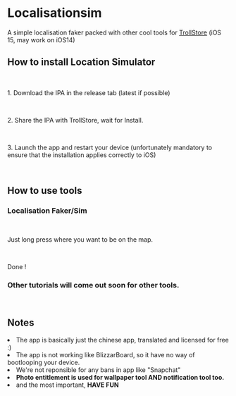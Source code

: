 # Localisationsim
A simple localisation faker packed with other cool tools for <a href='https://github.com/opa334/trollstore'>TrollStore</a> (iOS 15, may work on iOS14)
<br>
<h2> How to install Location Simulator</h2>
<br>
<p>1. Download the IPA in the release tab (latest if possible) </p>
<br>
<p>2. Share the IPA with TrollStore, wait for Install.</p>
<br>
<p>3. Launch the app and restart your device (unfortunately mandatory to ensure that the installation applies correctly to iOS)</p>
<br>
<h2> How to use tools </h2>
<h3> Localisation Faker/Sim </h3>
<br>
<p> Just long press where you want to be on the map. </p>
<br>
<p> Done ! </p>
<h3> Other tutorials will come out soon for other tools. </h3>
<br>
<h2> Notes </h2>
<li> The app is basically just the chinese app, translated and licensed for free :) </li>
<li> The app is not working like BlizzarBoard, so it have no way of bootlooping your device. </li>
<li> We're not reponsible for any bans in app like "Snapchat" </li>
<li> <b> Photo entitlement is used for wallpaper tool AND notification tool too.</b> </li>
<li> and the most important, <b>HAVE FUN</b></li>
